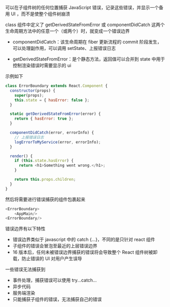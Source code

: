 可以在子组件树的任何位置捕获 JavaScript 错误，记录这些错误，并显示一个备用 UI ，而不是使整个组件树崩溃

class 组件中定义了 getDerivedStateFromError 或 componentDidCatch 这两个生命周期方法中的任意一个（或两个）时，就变成一个错误边界

- componentDidCatch：该生命周期在 fiber 更新流程的 commit 阶段发生，可以处理副作用，可以调用 setState、上报错误日志

- getDerivedStateFromError：是个静态方法，返回值可以合并到 state 中用于控制渲染错误时需要显示的 ui

示例如下

```js
class ErrorBoundary extends React.Component {
  constructor(props) {
    super(props);
    this.state = { hasError: false };
  }

  static getDerivedStateFromError(error) {
    return { hasError: true };
  }

  componentDidCatch(error, errorInfo) {
    // 上报错误日志
    logErrorToMyService(error, errorInfo);
  }

  render() {
    if (this.state.hasError) {
      return <h1>Something went wrong.</h1>;
    }

    return this.props.children;
  }
}
```

然后将需要进行错误捕获的组件包裹起来

```js
<ErrorBoundary>
    <AppMain/>
<ErrorBoundary/>
```

错误边界有以下特性

- 错误边界类似于 javascript 中的 catch {...}，不同的是只针对 react 组件
- 子组件的错误会冒泡至最近的上层错误边界
- 16 版本后，任何未被错误边界捕获的错误将会导致整个 React 组件树被卸载，防止错误的 UI 对用户产生误导

一些错误无法捕获到

- 事件处理，捕获错误可以使用 try...catch...
- 异步代码
- 服务端渲染
- 只能捕获子组件的错误，无法捕获自己的错误
